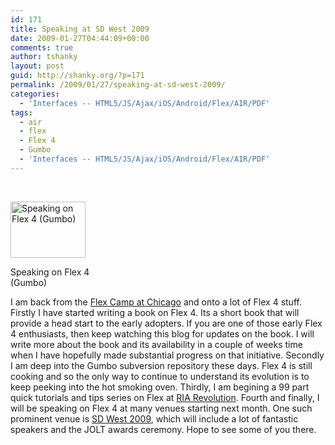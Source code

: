 ```yaml
---
id: 171
title: Speaking at SD West 2009
date: 2009-01-27T04:44:09+00:00
comments: true
author: tshanky
layout: post
guid: http://shanky.org/?p=171
permalink: /2009/01/27/speaking-at-sd-west-2009/
categories:
  - 'Interfaces -- HTML5/JS/Ajax/iOS/Android/Flex/AIR/PDF'
tags:
  - air
  - flex
  - Flex 4
  - Gumbo
  - 'Interfaces -- HTML5/JS/Ajax/iOS/Android/Flex/AIR/PDF'
---
```

 

<div style="width: 130px" class="wp-caption alignnone">
  <a href=" http://www.sdexpo.com/?cid=SDW9_SPK"><img title="Speaking on Flex 4 (Gumbo)" src="http://shanky.org/images/SEEMESDW.gif" alt="Speaking on Flex 4 (Gumbo)" width="120" height="90" /></a>
  
  <p class="wp-caption-text">
    Speaking on Flex 4 (Gumbo)
  </p>
</div>

I am back from the <a title="Flex Camp Chicago 2009" href="http://www.flexcampchicago.com/" target="_blank">Flex Camp at Chicago</a> and onto a lot of Flex 4 stuff. Firstly I have started writing a book on Flex 4. Its a short book that will provide a head start to the early adopters. If you are one of those early Flex 4 enthusiasts, then keep watching this blog for updates on the book. I will write more about the book and its availability in a couple of weeks time when I have hopefully made substantial progress on that initiative. Secondly I am deep into the Gumbo subversion repository these days. Flex 4 is still cooking and so the only way to continue to understand its evolution is to keep peeking into the hot smoking oven. Thirdly, I am begining a 99 part quick tutorials and tips series on Flex at <a title="RIA Revolution" href="www.riarevolution.com" target="_blank">RIA Revolution</a>. Fourth and finally, I will be speaking on Flex 4 at many venues starting next month. One such prominent venue is <a title="SD West 2009" href="http://www.sdexpo.com/" target="_blank">SD West 2009</a>, which will include a lot of fantastic speakers and the JOLT awards ceremony. Hope to see some of you there.